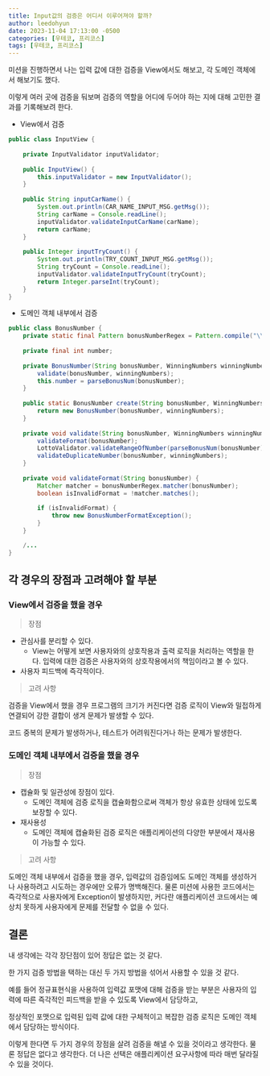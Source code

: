 ```yaml
---
title: Input값의 검증은 어디서 이루어져야 할까?
author: leedohyun
date: 2023-11-04 17:13:00 -0500
categories: [우테코, 프리코스]
tags: [우테코, 프리코스]
---
```


미션을 진행하면서 나는 입력 값에 대한 검증을 View에서도 해보고, 각 도메인 객체에서 해보기도 했다.

이렇게 여러 곳에 검증을 둬보며 검증의 역할을 어디에 두어야 하는 지에 대해 고민한 결과를 기록해보려 한다.

- View에서 검증

```java
public class InputView {  
  
	private InputValidator inputValidator;  
	  
	public InputView() {  
		this.inputValidator = new InputValidator();  
	}  
	  
	public String inputCarName() {  
		System.out.println(CAR_NAME_INPUT_MSG.getMsg());  
		String carName = Console.readLine();  
		inputValidator.validateInputCarName(carName);  
		return carName;  
	}  
	  
	public Integer inputTryCount() {  
		System.out.println(TRY_COUNT_INPUT_MSG.getMsg());  
		String tryCount = Console.readLine();  
		inputValidator.validateInputTryCount(tryCount);  
		return Integer.parseInt(tryCount);  
	}  
}
```

- 도메인 객체 내부에서 검증

```java
public class BonusNumber {  
	private static final Pattern bonusNumberRegex = Pattern.compile("\\d+");  
	  
	private final int number;  
	  
	private BonusNumber(String bonusNumber, WinningNumbers winningNumbers) {  
		validate(bonusNumber, winningNumbers);  
		this.number = parseBonusNum(bonusNumber);  
	}  
	  
	public static BonusNumber create(String bonusNumber, WinningNumbers winningNumbers) {  
		return new BonusNumber(bonusNumber, winningNumbers);  
	}  
	  
	private void validate(String bonusNumber, WinningNumbers winningNumbers) {  
		validateFormat(bonusNumber);  
		LottoValidator.validateRangeOfNumber(parseBonusNum(bonusNumber));  
		validateDuplicateNumber(bonusNumber, winningNumbers);  
	}  
	  
	private void validateFormat(String bonusNumber) {  
		Matcher matcher = bonusNumberRegex.matcher(bonusNumber);  
		boolean isInvalidFormat = !matcher.matches();  
		  
		if (isInvalidFormat) {  
			throw new BonusNumberFormatException();  
		}  
	}  

	/... 
}
```

## 각 경우의 장점과 고려해야 할 부분

### View에서 검증을 했을 경우

> 장점

- 관심사를 분리할 수 있다.
	- View는 어떻게 보면 사용자와의 상호작용과 출력 로직을 처리하는 역할을 한다. 입력에 대한 검증은 사용자와의 상호작용에서의 책임이라고 볼 수 있다.
- 사용자 피드백에 즉각적이다.

> 고려 사항

검증을 View에서 했을 경우 프로그램의 크기가 커진다면 검증 로직이 View와 밀접하게 연결되어 강한 결합이 생겨 문제가 발생할 수 있다.

코드 중복의 문제가 발생하거나, 테스트가 어려워진다거나 하는 문제가 발생한다.


### 도메인 객체 내부에서 검증을 했을 경우

> 장점

- 캡슐화 및 일관성에 장점이 있다.
	- 도메인 객체에 검증 로직을 캡슐화함으로써 객체가 항상 유효한 상태에 있도록 보장할 수 있다.
- 재사용성
	- 도메인 객체에 캡슐화된 검증 로직은 애플리케이션의 다양한 부분에서 재사용이 가능할 수 있다. 

> 고려 사항

도메인 객체 내부에서 검증을 했을 경우, 입력값의 검증임에도 도메인 객체를 생성하거나 사용하려고 시도하는 경우에만 오류가 명백해진다. 물론 미션에 사용한 코드에서는 즉각적으로 사용자에게 Exception이 발생하지만, 커다란 애플리케이션 코드에서는 예상치 못하게 사용자에게 문제를 전달할 수 없을 수 있다.

## 결론

내 생각에는 각각 장단점이 있어 정답은 없는 것 같다.

한 가지 검증 방법을 택하는 대신 두 가지 방법을 섞어서 사용할 수 있을 것 같다.

예를 들어 정규표현식을 사용하여 입력값 포맷에 대해 검증을 받는 부분은 사용자의 입력에 따른 즉각적인 피드백을 받을 수 있도록 View에서 담당하고,

정상적인 포맷으로 입력된 입력 값에 대한 구체적이고 복잡한 검증 로직은 도메인 객체에서 담당하는 방식이다.

이렇게 한다면 두 가지 경우의 장점을 살려 검증을 해낼 수 있을 것이라고 생각한다. 물론 정답은 없다고 생각한다. 더 나은 선택은 애플리케이션 요구사항에 따라 매번 달라질 수 있을 것이다.